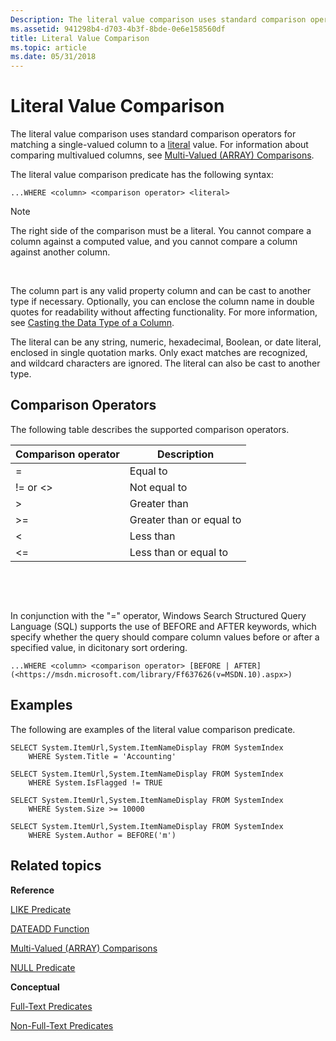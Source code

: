 ```yaml
---
Description: The literal value comparison uses standard comparison operators for matching a single-valued column to a literal value.
ms.assetid: 941298b4-d703-4b3f-8bde-0e6e158560df
title: Literal Value Comparison
ms.topic: article
ms.date: 05/31/2018
---
```


# Literal Value Comparison

The literal value comparison uses standard comparison operators for matching a single-valued column to a [literal](-search-sql-literals.md) value. For information about comparing multivalued columns, see [Multi-Valued (ARRAY) Comparisons](-search-sql-multivaluedcomparisons.md).

The literal value comparison predicate has the following syntax:


```
...WHERE <column> <comparison operator> <literal>
```



> [!Note]  
> The right side of the comparison must be a literal. You cannot compare a column against a computed value, and you cannot compare a column against another column.

 

The column part is any valid property column and can be cast to another type if necessary. Optionally, you can enclose the column name in double quotes for readability without affecting functionality. For more information, see [Casting the Data Type of a Column](-search-sql-castingdatacolumntype.md).

The literal can be any string, numeric, hexadecimal, Boolean, or date literal, enclosed in single quotation marks. Only exact matches are recognized, and wildcard characters are ignored. The literal can also be cast to another type.

## Comparison Operators

The following table describes the supported comparison operators.



| Comparison operator | Description              |
|---------------------|--------------------------|
| =                   | Equal to                 |
| != or <>      | Not equal to             |
| >                | Greater than             |
| >=               | Greater than or equal to |
| <                | Less than                |
| <=               | Less than or equal to    |



 

 

In conjunction with the "=" operator, Windows Search Structured Query Language (SQL) supports the use of BEFORE and AFTER keywords, which specify whether the query should compare column values before or after a specified value, in dicitonary sort ordering.


```
...WHERE <column> <comparison operator> [BEFORE | AFTER](<https://msdn.microsoft.com/library/Ff637626(v=MSDN.10).aspx>)
```



## Examples

The following are examples of the literal value comparison predicate.


```
SELECT System.ItemUrl,System.ItemNameDisplay FROM SystemIndex 
    WHERE System.Title = 'Accounting'

SELECT System.ItemUrl,System.ItemNameDisplay FROM SystemIndex 
    WHERE System.IsFlagged != TRUE

SELECT System.ItemUrl,System.ItemNameDisplay FROM SystemIndex 
    WHERE System.Size >= 10000

SELECT System.ItemUrl,System.ItemNameDisplay FROM SystemIndex 
    WHERE System.Author = BEFORE('m')
```



## Related topics

<dl> <dt>

**Reference**
</dt> <dt>

[LIKE Predicate](-search-sql-like.md)
</dt> <dt>

[DATEADD Function](-search-sql-dateadd.md)
</dt> <dt>

[Multi-Valued (ARRAY) Comparisons](-search-sql-multivaluedcomparisons.md)
</dt> <dt>

[NULL Predicate](-search-sql-null.md)
</dt> <dt>

**Conceptual**
</dt> <dt>

[Full-Text Predicates](-search-sql-fulltextpredicates.md)
</dt> <dt>

[Non-Full-Text Predicates](-search-sql-nonfulltextpredicates.md)
</dt> </dl>

 

 



